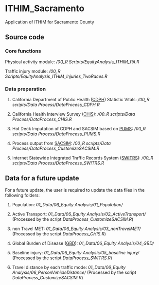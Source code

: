 # ITHIM_Sacramento

Application of ITHIM for Sacramento County

## Source code ##

### Core functions ###

Physical activity module: */00_R Scripts/EquityAnalysis_ITHIM_PA.R*

Traffic injury module: */00_R Scripts/EquityAnalysis_ITHIM_Injuries_TwoRaces.R*

### Data preparation ###

1. California Department of Public Health ([CDPH](http://https://www.cdph.ca.gov/Programs/CHSI/Pages/Data-and-Statistics-.aspx)) Statistic Vitals: */00_R scripts/Data Process/DataProcess_CDPH.R*

2. California Health Interview Survey ([CHIS](http://http://healthpolicy.ucla.edu/chis/Pages/default.aspx)): */00_R scripts/Data Process/DataProcess_CHIS.R*

3. Hot Deck Imputation of CDPH and SACSIM based on [PUMS](https://www.census.gov/programs-surveys/acs/data/pums.html): */00_R scripts/Data Process/DataProcess_PUMS.R*

4. Process output from [SACSIM](http://www.sacog.org/sites/main/files/file-attachments/plnrscmte_sacog_travel_model_wkshp_27mar2014.pdf): */00_R scripts/Data Process/DataProcess_CustomizeSACSIM.R*

5. Internet Statewide Integrated Traffic Records System ([SWITRS](https://www.chp.ca.gov/programs-services/services-information/switrs-internet-statewide-integrated-traffic-records-system)): */00_R scripts/Data Process/DataProcess_SWITRS.R*

## Data for a future update ##

For a future update, the user is required to update the data files in the following folders:

1. Population: *01_Data/06_Equity Analysis/01_Population/*

2. Active Transport: *01_Data/06_Equity Analysis/02_ActiveTransport/* (Processed by the script *DataProcess_CustomizeSACSIM.R*)

3. non Travel MET: *01_Data/06_Equity Analysis/03_nonTravelMET/* (Processed by the script *DataProcess_CHIS.R*)

4. Global Burden of Disease ([GBD](http://www.healthdata.org/gbd)): *01_Data/06_Equity Analysis/04_GBD/*

5. Baseline injury: *01_Data/06_Equity Analysis/05_baseline injury/* (Processed by the script *DataProcess_SWITRS.R*)

6. Travel distance by each traffic mode: *01_Data/06_Equity Analysis/06_PersonVehicleDistance/* (Processed by the script *DataProcess_CustomizeSACSIM.R*)







